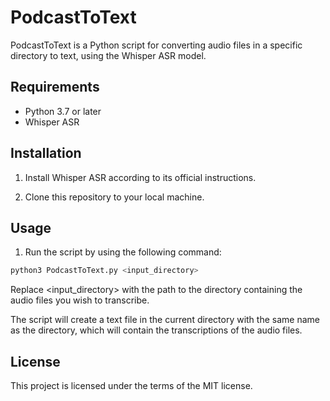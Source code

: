 # PodcastToText

PodcastToText is a Python script for converting audio files in a specific directory to text, using the Whisper ASR model.

## Requirements

- Python 3.7 or later
- Whisper ASR

## Installation

1. Install Whisper ASR according to its official instructions.

2. Clone this repository to your local machine.

## Usage

1. Run the script by using the following command:

```sh
python3 PodcastToText.py <input_directory>
```

Replace <input_directory> with the path to the directory containing the audio files you wish to transcribe.

The script will create a text file in the current directory with the same name as the directory, which will contain the transcriptions of the audio files.

## License

This project is licensed under the terms of the MIT license.
